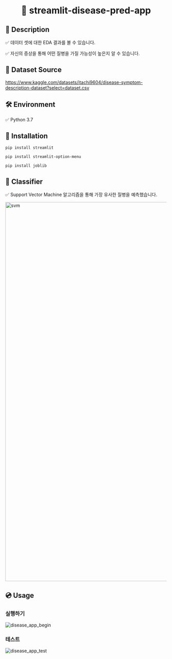 <h1 align="center"> 🙌 streamlit-disease-pred-app</h1>

## 📃 Description

✅ 데이터 셋에 대한 EDA 결과를 볼 수 있습니다.

✅ 자신의 증상을 통해 어떤 질병을 가질 가능성이 높은지 알 수 있습니다.

## 📘 Dataset Source

https://www.kaggle.com/datasets/itachi9604/disease-symptom-description-dataset?select=dataset.csv

##
## 🛠 Environment

✅ Python 3.7

##
## 🔨 Installation

```
pip install streamlit
```

```
pip install streamlit-option-menu
```

```
pip install joblib
```




## 💼 Classifier

✅ Support Vector Machine 알고리즘을 통해 가장 유사한 질병을 예측했습니다.

<img width="1179" alt="svm" src="https://user-images.githubusercontent.com/105832330/172291034-6aad1ee9-83a7-4958-a6c0-0a681fde9879.png">



## 💿 Usage

### 실행하기
![disease_app_begin](https://user-images.githubusercontent.com/105832330/172292448-651ddc49-7eac-4203-ab88-80b6c7c2e7e1.gif)


### 테스트
![disease_app_test](https://user-images.githubusercontent.com/105832330/172293800-74360634-5790-4bc0-b80a-e3e3bd5a9b05.gif)

